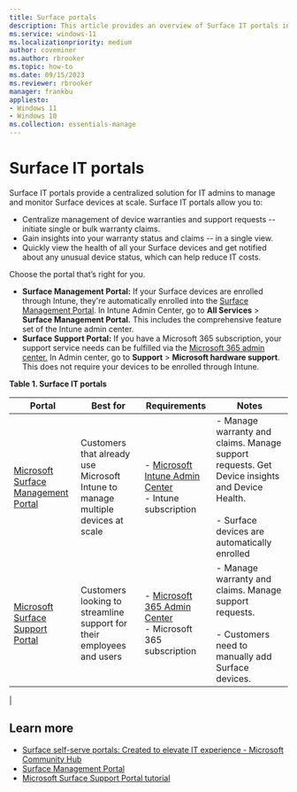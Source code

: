 ```yaml
---
title: Surface portals
description: This article provides an overview of Surface IT portals including the Surface Management Portal and the Surface Support Portal.
ms.service: windows-11
ms.localizationpriority: medium
author: coveminer
ms.author: rbrooker
ms.topic: how-to
ms.date: 09/15/2023
ms.reviewer: rbrooker
manager: frankbu
appliesto:
- Windows 11
- Windows 10
ms.collection: essentials-manage
---
```


# Surface IT portals

Surface IT portals provide a centralized solution for IT admins to manage and monitor Surface devices at scale. Surface IT portals allow you to:

- Centralize management of device warranties and support requests -- initiate single or bulk warranty claims.
- Gain insights into your warranty status and claims -- in a single view.
- Quickly view the health of all your Surface devices and get notified about any unusual device status, which can help reduce IT costs.

Choose the portal that’s right for you.

- **Surface Management Portal:** If your Surface devices are enrolled through Intune, they're automatically enrolled into the [Surface Management Portal](https://endpoint.microsoft.com/#view/Microsoft_Azure_Surface/SurfaceManagement.ReactView). In Intune Admin Center, go to **All Services** > **Surface Management Portal.** This includes the comprehensive feature set of the Intune admin center.
- **Surface Support Portal:** If you have a Microsoft 365 subscription, your support service needs can be fulfilled via the [Microsoft 365 admin center.](https://admin.microsoft.com/Adminportal/Home#/support/microsofthardwaresupport) In Admin center, go to **Support** > **Microsoft hardware support**. This does not require your devices to be enrolled through Intune.

**Table 1. Surface IT portals**

| Portal                                                                                                                              | Best for                                                                          | Requirements                                                                                             | Notes                                             |
| ----------------------------------------------------------------------------------------------------------------------------------- | --------------------------------------------------------------------------------- | -------------------------------------------------------------------------------------------------------- | ------------------------------------------------- |
| [Microsoft Surface Management Portal](surface-management-portal.md)                          | Customers  that already use Microsoft Intune to manage multiple devices at scale | - [Microsoft Intune Admin Center](https://endpoint.microsoft.com/)<br>- Intune subscription     | -  Manage warranty and claims. Manage support requests. Get Device insights and Device Health. <br><br> - Surface devices are automatically enrolled       |
| [Microsoft Surface Support Portal](/surface/media/microsoft-hardware-support-portal-tutorial.pdf) | Customers  looking to streamline support for their employees and users            | - [Microsoft 365 Admin Center](https://admin.microsoft.com/AdminPortal/)<br>- Microsoft 365 subscription | - Manage warranty and claims. Manage support requests. <br><br> - Customers need to manually add Surface devices. 
|

## Learn more

- [Surface self-serve portals: Created to elevate IT experience - Microsoft Community Hub](https://techcommunity.microsoft.com/t5/surface-it-pro-blog/surface-self-serve-portals-created-to-elevate-it-experience/ba-p/1419002)
- [Surface Management Portal](surface-management-portal.md)
- [Microsoft Surface Support Portal tutorial](/surface/media/microsoft-hardware-support-portal-tutorial.pdf)
